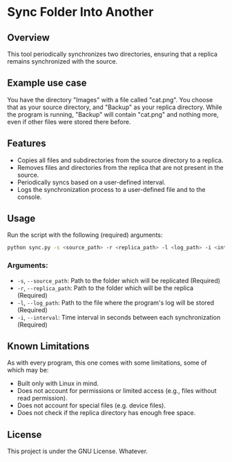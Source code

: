# Sync Folder Into Another

## Overview
This tool periodically synchronizes two directories, ensuring that a replica remains synchronized with the source.

## Example use case
You have the directory "Images" with a file called "cat.png". You choose that as your source directory, and "Backup" as your replica directory. While the program is running, "Backup" will contain "cat.png" and nothing more, even if other files were stored there before.

## Features
- Copies all files and subdirectories from the source directory to a replica.
- Removes files and directories from the replica that are not present in the source.
- Periodically syncs based on a user-defined interval.
- Logs the synchronization process to a user-defined file and to the console.

## Usage
Run the script with the following (required) arguments:

```sh
python sync.py -s <source_path> -r <replica_path> -l <log_path> -i <interval>
```

### Arguments:
- `-s`, `--source_path`: Path to the folder which will be replicated (Required)
- `-r`, `--replica_path`: Path to the folder which will be the replica (Required)
- `-l`, `--log_path`: Path to the file where the program's log will be stored (Required)
- `-i`, `--interval`: Time interval in seconds between each synchronization (Required)

## Known Limitations
As with every program, this one comes with some limitations, some of which may be:
- Built only with Linux in mind.
- Does not account for permissions or limited access (e.g., files without read permission).
- Does not account for special files (e.g. device files).
- Does not check if the replica directory has enough free space.

## License
This project is under the GNU License. Whatever.
